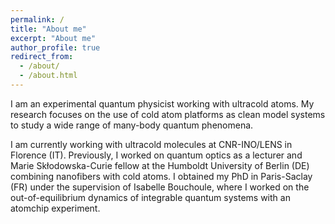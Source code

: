 ```yaml
---
permalink: /
title: "About me"
excerpt: "About me"
author_profile: true
redirect_from: 
  - /about/
  - /about.html
---
```


I am an experimental quantum physicist working with ultracold atoms. My research focuses on the use of cold atom platforms as clean model systems to study a wide range of many-body quantum phenomena.

I am currently working with ultracold molecules at CNR-INO/LENS in Florence (IT). Previously, I worked on quantum optics as a lecturer and Marie Skłodowska-Curie fellow at the Humboldt University of Berlin (DE) combining nanofibers with cold atoms. I obtained my PhD in Paris-Saclay (FR) under the supervision of Isabelle Bouchoule, where I worked on the out-of-equilibrium dynamics of integrable quantum systems with an atomchip experiment. 